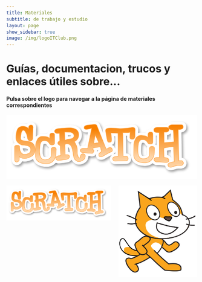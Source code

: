 ```yaml
---
title: Materiales
subtitle: de trabajo y estudio
layout: page
show_sidebar: true
image: /img/logoITClub.png
---
```


# Guías, documentacion, trucos y enlaces útiles sobre...
#### Pulsa sobre el logo para navegar a la página de materiales correspondientes

[![Scratch](/img/ScratchLogo.png)](scratch/)

<div class="columns">
    <div class="column">
        <a href="scratch/">
            <img src="/img/ScratchLogo.png" />
        </a>
    </div>
    <div class="column">
        <a href="scratch/">
            <img src="/img/ScratchCat.png" />
        </a>
    </div>
</div>